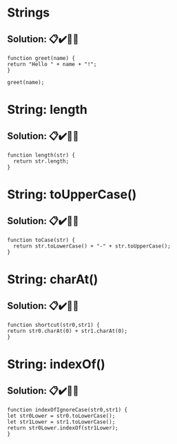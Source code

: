 # Strings

## **Solution:** 📋✔️🎊✨

```
function greet(name) {
return "Hello " + name + "!";
}

greet(name);
```

# String: length

## **Solution:** 📋✔️🎊✨

```
function length(str) {
  return str.length;
}
```

# String: toUpperCase()

## **Solution:** 📋✔️🎊✨

```
function toCase(str) {
  return str.toLowerCase() + "-" + str.toUpperCase();
}
```

# String: charAt()

## **Solution:** 📋✔️🎊✨
```
function shortcut(str0,str1) {
return str0.charAt(0) + str1.charAt(0);
}
```

# String: indexOf()

## **Solution:** 📋✔️🎊✨

```
function indexOfIgnoreCase(str0,str1) {
let str0Lower = str0.toLowerCase();
let str1Lower = str1.toLowerCase();
return str0Lower.indexOf(str1Lower);
}
```
